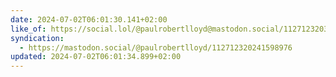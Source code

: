 ```yaml
---
date: 2024-07-02T06:01:30.141+02:00
like_of: https://social.lol/@paulrobertlloyd@mastodon.social/112712320309476625
syndication:
  - https://mastodon.social/@paulrobertlloyd/112712320241598976
updated: 2024-07-02T06:01:34.899+02:00
---
```

